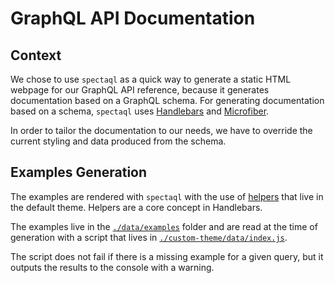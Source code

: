 # GraphQL API Documentation

## Context

We chose to use `spectaql` as a quick way to generate a static HTML webpage for our GraphQL API reference, because it generates documentation based on a GraphQL schema.
For generating documentation based on a schema, `spectaql` uses [Handlebars](https://handlebarsjs.com/) and [Microfiber](https://www.npmjs.com/package/microfiber).  

In order to tailor the documentation to our needs, we have to override the current styling and data produced from the schema.

## Examples Generation

The examples are rendered with `spectaql` with the use of [helpers](https://github.com/anvilco/spectaql/tree/1c125e0c735f354337b18c4bd773759c4e65075b/src/themes/default/helpers) that live in the default theme. Helpers are a core concept in Handlebars.  

The examples live in the [`./data/examples`](./data/examples/) folder and are read at the time of generation with a script that lives in [`./custom-theme/data/index.js`](`./custom-theme/data/index.js`).  

The script does not fail if there is a missing example for a given query, but it outputs the results to the console with a warning.  